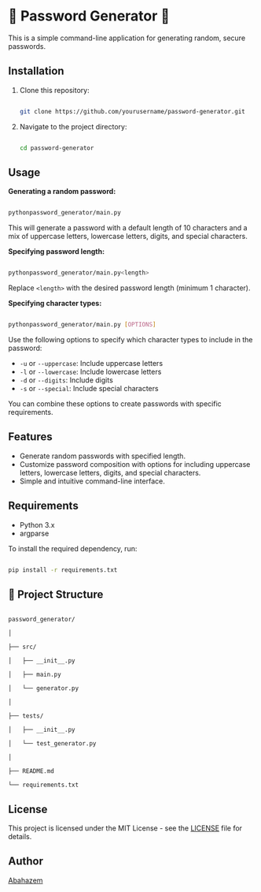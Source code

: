 
<!-- Project Title -->

# 🌟 Password Generator 🌟

<!-- Project Description -->

This is a simple command-line application for generating random, secure passwords.

<!-- Installation Instructions -->

## Installation

1. Clone this repository:

   ```bash

   git clone https://github.com/yourusername/password-generator.git

   ```
2. Navigate to the project directory:

   ```bash

   cd password-generator

   ```

<!-- Usage Instructions -->

## Usage

**Generating a random password:**

```bash

pythonpassword_generator/main.py

```

This will generate a password with a default length of 10 characters and a mix of uppercase letters, lowercase letters, digits, and special characters.

**Specifying password length:**

```bash

pythonpassword_generator/main.py<length>

```

Replace `<length>` with the desired password length (minimum 1 character).

**Specifying character types:**

```bash

pythonpassword_generator/main.py [OPTIONS]

```

Use the following options to specify which character types to include in the password:

- `-u` or `--uppercase`: Include uppercase letters
- `-l` or `--lowercase`: Include lowercase letters
- `-d` or `--digits`: Include digits
- `-s` or `--special`: Include special characters

You can combine these options to create passwords with specific requirements.

<!-- Features -->

## Features

- Generate random passwords with specified length.
- Customize password composition with options for including uppercase letters, lowercase letters, digits, and special characters.
- Simple and intuitive command-line interface.

<!-- Requirements -->

## Requirements

- Python 3.x
- argparse

To install the required dependency, run:

```bash

pip install -r requirements.txt

```

<!-- Project Structure -->

## 🎨 Project Structure

```

password_generator/

│

├── src/

│   ├── __init__.py

│   ├── main.py

│   └── generator.py

│

├── tests/

│   ├── __init__.py

│   └── test_generator.py

│

├── README.md

└── requirements.txt

```

<!-- License -->

## License

This project is licensed under the MIT License - see the [LICENSE](LICENSE) file for details.

<!-- Author -->

## Author

[Abahazem](https://github.com/dom557)
